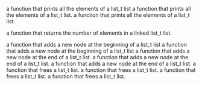 a function that prints all the elements of a list_t list
a function that prints all the elements of a list_t list.
a function that prints all the elements of a list_t list.






a function that returns the number of elements in a linked list_t list.

a function that adds a new node at the beginning of a list_t list
a function that adds a new node at the beginning of a list_t list
a function that adds a new node at the end of a list_t list.
a function that adds a new node at the end of a list_t list.
a function that adds a new node at the end of a list_t list.
a function that frees a list_t list.
a function that frees a list_t list.
a function that frees a list_t list.
a function that frees a list_t list.
